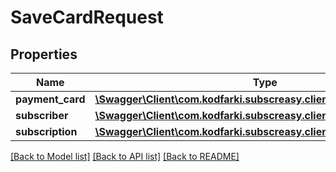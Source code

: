 # SaveCardRequest

## Properties
Name | Type | Description | Notes
------------ | ------------- | ------------- | -------------
**payment_card** | [**\Swagger\Client\com.kodfarki.subscreasy.client.model\PaymentCard**](PaymentCard.md) |  | [optional] 
**subscriber** | [**\Swagger\Client\com.kodfarki.subscreasy.client.model\Subscriber**](Subscriber.md) |  | [optional] 
**subscription** | [**\Swagger\Client\com.kodfarki.subscreasy.client.model\Subsription**](Subsription.md) |  | [optional] 

[[Back to Model list]](../README.md#documentation-for-models) [[Back to API list]](../README.md#documentation-for-api-endpoints) [[Back to README]](../README.md)


